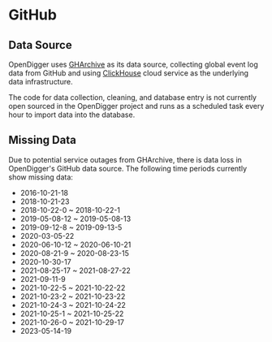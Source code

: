 # GitHub

## Data Source

OpenDigger uses [GHArchive](https://www.gharchive.org/) as its data source, collecting global event log data from GitHub and using [ClickHouse](https://github.com/ClickHouse/ClickHouse) cloud service as the underlying data infrastructure.

The code for data collection, cleaning, and database entry is not currently open sourced in the OpenDigger project and runs as a scheduled task every hour to import data into the database.

## Missing Data

Due to potential service outages from GHArchive, there is data loss in OpenDigger's GitHub data source. The following time periods currently show missing data:

- 2016-10-21-18
- 2018-10-21-23
- 2018-10-22-0 ~ 2018-10-22-1
- 2019-05-08-12 ~ 2019-05-08-13
- 2019-09-12-8 ~ 2019-09-13-5
- 2020-03-05-22
- 2020-06-10-12 ~ 2020-06-10-21
- 2020-08-21-9 ~ 2020-08-23-15
- 2020-10-30-17
- 2021-08-25-17 ~ 2021-08-27-22
- 2021-09-11-9
- 2021-10-22-5 ~ 2021-10-22-22
- 2021-10-23-2 ~ 2021-10-23-22
- 2021-10-24-3 ~ 2021-10-24-22
- 2021-10-25-1 ~ 2021-10-25-22
- 2021-10-26-0 ~ 2021-10-29-17
- 2023-05-14-19
